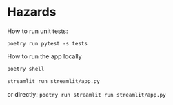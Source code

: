# Hazards

How to run unit tests:

```shell
poetry run pytest -s tests
```


How to run the app locally

```bash
poetry shell
````

```bash
streamlit run streamlit/app.py
````

or directly: `poetry run streamlit run streamlit/app.py`
